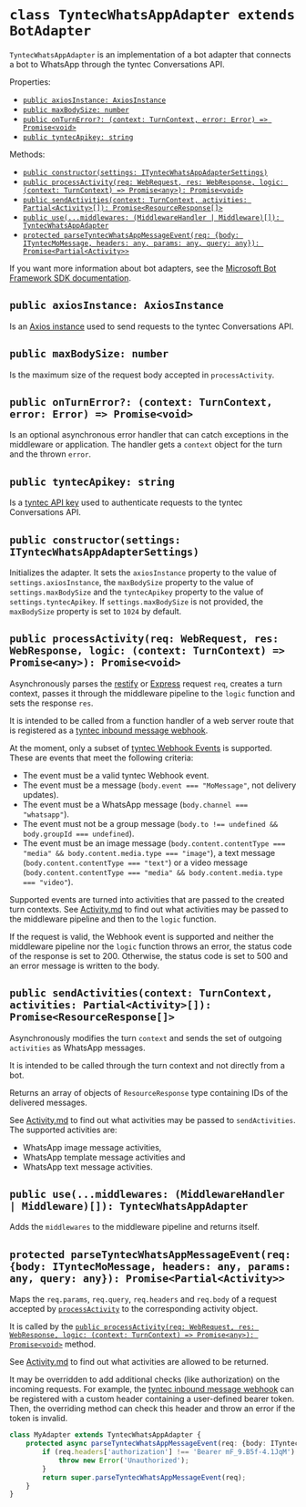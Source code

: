 # `class TyntecWhatsAppAdapter extends BotAdapter`

`TyntecWhatsAppAdapter` is an implementation of a bot adapter that connects a
bot to WhatsApp through the tyntec Conversations API.

Properties:
* [`public axiosInstance: AxiosInstance`](#public-axiosinstance-axiosinstance)
* [`public maxBodySize: number`](#public-maxbodysize-number)
* [`public onTurnError?: (context: TurnContext, error: Error) => Promise<void>`](#public-onturnerror-context-turncontext-error-error--promisevoid)
* [`public tyntecApikey: string`](#public-tyntecapikey-string)

Methods:
* [`public constructor(settings: ITyntecWhatsAppAdapterSettings)`](#public-constructorsettings-ityntecwhatsappadaptersettings)
* [`public processActivity(req: WebRequest, res: WebResponse, logic: (context: TurnContext) => Promise<any>): Promise<void>`](#public-processactivityreq-webrequest-res-webresponse-logic-context-turncontext--promiseany-promisevoid)
* [`public sendActivities(context: TurnContext, activities: Partial<Activity>[]): Promise<ResourceResponse[]>`](#public-sendactivitiescontext-turncontext-activities-partialactivity-promiseresourceresponse)
* [`public use(...middlewares: (MiddlewareHandler | Middleware)[]): TyntecWhatsAppAdapter`](#public-usemiddlewares-middlewarehandler--middleware-tyntecwhatsappadapter)
* [`protected parseTyntecWhatsAppMessageEvent(req: {body: ITyntecMoMessage, headers: any, params: any, query: any}): Promise<Partial<Activity>>`](#protected-parsetyntecwhatsappmessageeventreq-body-ityntecmomessage-headers-any-params-any-query-any-promisepartialactivity)

If you want more information about bot adapters, see the [Microsoft Bot Framework SDK documentation](https://docs.microsoft.com/en-us/azure/bot-service/index-bf-sdk).


## `public axiosInstance: AxiosInstance`

Is an [Axios instance](https://github.com/axios/axios) used to send requests to
the tyntec Conversations API.


## `public maxBodySize: number`

Is the maximum size of the request body accepted in `processActivity`.


## `public onTurnError?: (context: TurnContext, error: Error) => Promise<void>`

Is an optional asynchronous error handler that can catch exceptions in the
middleware or application. The handler gets a `context` object for the turn and
the thrown `error`.


## `public tyntecApikey: string`

Is a [tyntec API key](https://www.tyntec.com/docs/faq-whatsapp-business-onboarding-how-can-i-get-api-key-setup-my-whatsapp-business-account)
used to authenticate requests to the tyntec Conversations API.


## `public constructor(settings: ITyntecWhatsAppAdapterSettings)`

Initializes the adapter. It sets the `axiosInstance` property to the value of
`settings.axiosInstance`, the `maxBodySize` property to the value of
`settings.maxBodySize` and the `tyntecApikey` property to the value of
`settings.tyntecApikey`. If `settings.maxBodySize` is not provided, the
`maxBodySize` property is set to `1024` by default.


## `public processActivity(req: WebRequest, res: WebResponse, logic: (context: TurnContext) => Promise<any>): Promise<void>`

Asynchronously parses the [restify](http://restify.com/) or
[Express](http://expressjs.com/) request `req`, creates a turn context, passes
it through the middleware pipeline to the `logic` function and sets the
response `res`.

It is intended to be called from a function handler of a web server route that
is registered as a [tyntec inbound message webhook](https://www.tyntec.com/docs/docs-center-whatsapp-business-api-overview).

At the moment, only a subset of [tyntec Webhook Events](https://api.tyntec.com/reference/conversations/current.html)
is supported. These are events that meet the following criteria:

* The event must be a valid tyntec Webhook event.
* The event must be a message (`body.event === "MoMessage"`, not delivery updates).
* The event must be a WhatsApp message (`body.channel === "whatsapp"`).
* The event must not be a group message (`body.to !== undefined && body.groupId === undefined`).
* The event must be an image message (`body.content.contentType === "media" && body.content.media.type === "image"`),
  a text message (`body.content.contentType === "text"`) or
  a video message (`body.content.contentType === "media" && body.content.media.type === "video"`).

Supported events are turned into activities that are passed to the created turn
contexts. See [Activity.md](./Activity.md) to find out what activities may be
passed to the middleware pipeline and then to the `logic` function.

If the request is valid, the Webhook event is supported and neither the
middleware pipeline nor the `logic` function throws an error, the status code
of the response is set to 200. Otherwise, the status code is set to 500 and an
error message is written to the body.


## `public sendActivities(context: TurnContext, activities: Partial<Activity>[]): Promise<ResourceResponse[]>`

Asynchronously modifies the turn `context` and sends the set of outgoing
`activities` as WhatsApp messages.

It is intended to be called through the turn context and not directly from a
bot.

Returns an array of objects of `ResourceResponse` type containing IDs of the
delivered messages.

See [Activity.md](./Activity.md) to find out what activities may be passed to
`sendActivities`. The supported activities are:

* WhatsApp image message activities,
* WhatsApp template message activities and
* WhatsApp text message activities.


## `public use(...middlewares: (MiddlewareHandler | Middleware)[]): TyntecWhatsAppAdapter`

Adds the `middlewares` to the middleware pipeline and returns itself.


## `protected parseTyntecWhatsAppMessageEvent(req: {body: ITyntecMoMessage, headers: any, params: any, query: any}): Promise<Partial<Activity>>`

Maps the `req.params`, `req.query`, `req.headers` and `req.body` of a request
accepted by [`processActivity`](#public-processactivityreq-webrequest-res-webresponse-logic-context-turncontext--promiseany-promisevoid)
to the corresponding activity object.

It is called by the [`public processActivity(req: WebRequest, res: WebResponse, logic: (context: TurnContext) => Promise<any>): Promise<void>`](#public-processactivityreq-webrequest-res-webresponse-logic-context-turncontext--promiseany-promisevoid)
method.

See [Activity.md](./Activity.md) to find out what activities are allowed to be
returned.

It may be overridden to add additional checks (like authorization) on the
incoming requests. For example, the [tyntec inbound message webhook](https://www.tyntec.com/docs/docs-center-whatsapp-business-api-overview)
can be registered with a custom header containing a user-defined bearer token.
Then, the overriding method can check this header and throw an error if the
token is invalid.

```typescript
class MyAdapter extends TyntecWhatsAppAdapter {
    protected async parseTyntecWhatsAppMessageEvent(req: {body: ITyntecMoMessage, headers: any, params: any, query: any}): Promise<Partial<Activity>> {
        if (req.headers['authorization'] !== 'Bearer mF_9.B5f-4.1JqM') {
            throw new Error('Unauthorized');
        }
        return super.parseTyntecWhatsAppMessageEvent(req);
    }
}
```
